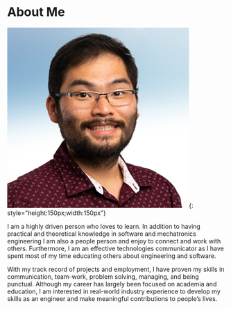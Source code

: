 # About Me
<!-- ![alt text](img/headshot.png) -->
<!-- <img src="img/headshot.png" alt="drawing" width="150"/> -->

![](img/headshot.png){: style="height:150px;width:150px"}

I am a highly driven person who loves to learn. In addition to having practical and theoretical knowledge in software and mechatronics engineering I am also a people person and enjoy to connect and work with others. Furthermore, I am an effective technologies communicator as I have spent most of my time educating others about engineering and software.

With my track record of projects and employment, I have proven my skills in communication, team-work, problem solving, managing, and being punctual. Although my career has largely been focused on academia and education, I am interested in real-world industry experience to develop my skills as an engineer and make meaningful contributions to people’s lives.